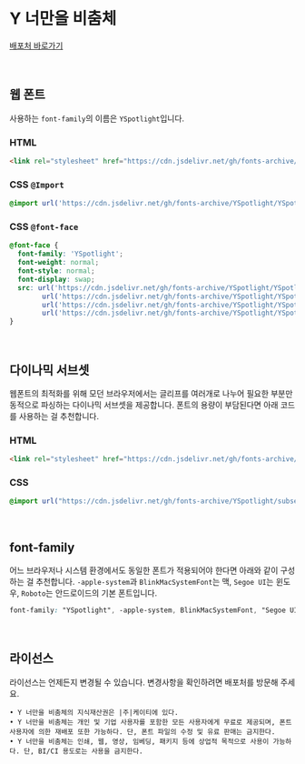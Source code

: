 # Y 너만을 비춤체

[배포처 바로가기](https://www.yspotlight.co.kr/brand/font?tabNo=0)

&nbsp;

## 웹 폰트

사용하는 `font-family`의 이름은 `YSpotlight`입니다.

### HTML

```html
<link rel="stylesheet" href="https://cdn.jsdelivr.net/gh/fonts-archive/YSpotlight/YSpotlight.css" type="text/css"/>
```

### CSS `@Import`

```css
@import url('https://cdn.jsdelivr.net/gh/fonts-archive/YSpotlight/YSpotlight.css');
```

### CSS `@font-face`

```css
@font-face {
  font-family: 'YSpotlight';
  font-weight: normal;
  font-style: normal;
  font-display: swap;
  src: url('https://cdn.jsdelivr.net/gh/fonts-archive/YSpotlight/YSpotlight.woff2') format('woff2'),
        url('https://cdn.jsdelivr.net/gh/fonts-archive/YSpotlight/YSpotlight.woff') format('woff'),
        url('https://cdn.jsdelivr.net/gh/fonts-archive/YSpotlight/YSpotlight.otf') format('opentype'),
        url('https://cdn.jsdelivr.net/gh/fonts-archive/YSpotlight/YSpotlight.ttf') format('truetype');
}
```

&nbsp;

## 다이나믹 서브셋

웹폰트의 최적화를 위해 모던 브라우저에서는 글리프를 여러개로 나누어 필요한 부분만 동적으로 파싱하는 다이나믹 서브셋을 제공합니다. 폰트의 용량이 부담된다면 아래 코드를 사용하는 걸 추천합니다.

### HTML

```html
<link rel="stylesheet" href="https://cdn.jsdelivr.net/gh/fonts-archive/YSpotlight/subsets/YSpotlight-dynamic-subset.css" type="text/css"/>
```

### CSS

```css
@import url("https://cdn.jsdelivr.net/gh/fonts-archive/YSpotlight/subsets/YSpotlight-dynamic-subset.css");
```

&nbsp;

## font-family

어느 브라우저나 시스템 환경에서도 동일한 폰트가 적용되어야 한다면 아래와 같이 구성하는 걸 추천합니다. `-apple-system`과 `BlinkMacSystemFont`는 맥, `Segoe UI`는 윈도우, `Roboto`는 안드로이드의 기본 폰트입니다.

```css
font-family: "YSpotlight", -apple-system, BlinkMacSystemFont, "Segoe UI",Roboto, Oxygen, Ubuntu, Cantarell, "Open Sans", "Helvetica Neue", sans-serif;
```

&nbsp;

## 라이선스

라이선스는 언제든지 변경될 수 있습니다. 변경사항을 확인하려면 배포처를 방문해 주세요.

```
• Y 너만을 비춤체의 지식재산권은 |주|케이티에 있다. 
• Y 너만을 비춤체는 개인 및 기업 사용자를 포함한 모든 사용자에게 무료로 제공되며, 폰트 사용자에 의한 재배포 또한 가능하다. 단, 폰트 파일의 수정 및 유료 판매는 금지한다. 
• Y 너만을 비춤체는 인쇄, 웹, 영상, 임베딩, 패키지 등에 상업적 목적으로 사용이 가능하다. 단, BI/CI 용도로는 사용을 금지한다.
```

